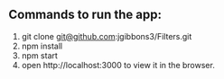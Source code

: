 ## Commands to run the app:

1. git clone git@github.com:jgibbons3/Filters.git
2. npm install
3. npm start
4. open http://localhost:3000 to view it in the browser.
